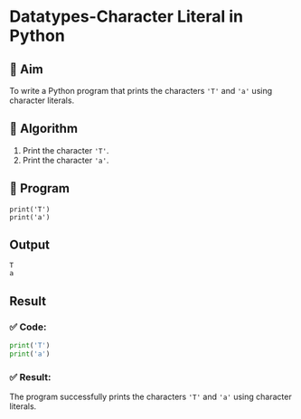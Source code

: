 # Datatypes-Character Literal in Python

## 🎯 Aim
To write a Python program that prints the characters `'T'` and `'a'` using character literals.

## 🧠 Algorithm
1. Print the character `'T'`.
2. Print the character `'a'`.

## 🧾 Program
```
print('T')
print('a')
```

## Output
```
T
a

```
## Result
### ✅ Code:

```python
print('T')
print('a')
```

### ✅ Result:

The program successfully prints the characters `'T'` and `'a'` using character literals.
